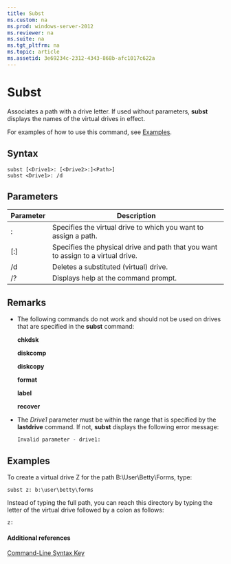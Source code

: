 ```yaml
---
title: Subst
ms.custom: na
ms.prod: windows-server-2012
ms.reviewer: na
ms.suite: na
ms.tgt_pltfrm: na
ms.topic: article
ms.assetid: 3e69234c-2312-4343-868b-afc1017c622a
---
```

# Subst
Associates a path with a drive letter. If used without parameters, **subst** displays the names of the virtual drives in effect.  
  
For examples of how to use this command, see [Examples](#BKMK_examples).  
  
## Syntax  
  
```  
subst [<Drive1>: [<Drive2>:]<Path>]   
subst <Drive1>: /d  
```  
  
## Parameters  
  
|Parameter|Description|  
|-------------|---------------|  
|<Drive1>:|Specifies the virtual drive to which you want to assign a path.|  
|\[<Drive2>:\]<Path>|Specifies the physical drive and path that you want to assign to a virtual drive.|  
|\/d|Deletes a substituted \(virtual\) drive.|  
|\/?|Displays help at the command prompt.|  
  
## Remarks  
  
-   The following commands do not work and should not be used on drives that are specified in the **subst** command:  
  
    **chkdsk**  
  
    **diskcomp**  
  
    **diskcopy**  
  
    **format**  
  
    **label**  
  
    **recover**  
  
-   The *Drive1* parameter must be within the range that is specified by the **lastdrive** command. If not, **subst** displays the following error message:  
  
    `Invalid parameter - drive1:`  
  
## <a name="BKMK_examples"></a>Examples  
To create a virtual drive Z for the path B:\\User\\Betty\\Forms, type:  
  
```  
subst z: b:\user\betty\forms   
```  
  
Instead of typing the full path, you can reach this directory by typing the letter of the virtual drive followed by a colon as follows:  
  
```  
z:   
```  
  
#### Additional references  
[Command-Line Syntax Key](Command-Line-Syntax-Key.md)  
  

